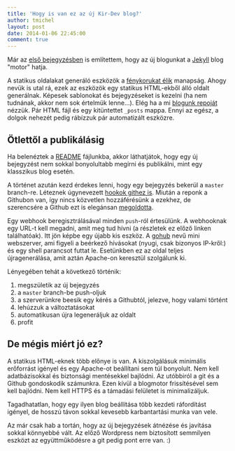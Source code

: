 ```yaml
---
title: 'Hogy is van ez az új Kir-Dev blog?'
author: tmichel
layout: post
date: 2014-01-06 22:45:00
comment: true
---
```


Már az [első bejegyzésben](/post/2013-12-23-megujulunk) is említettem, hogy az új blogunkat a [Jekyll](http://jekyllrb.com/) blog "motor" hatja.

A statikus oldalakat generáló eszközök a [fénykorukat élik](http://staticsitegenerators.net/) manapság. Ahogy nevük is utal rá, ezek az eszközök egy statikus HTML-ekből álló oldalt generálnak. Képesek sablonokat és bejegyzéseket is kezelni (ha nem tudnának, akkor nem sok értelmük lenne...). Elég ha a mi [blogunk repoját](https://github.com/kir-dev/kir-dev.sch.bme.hu) nézzük. Pár HTML fájl és egy kitüntettet `_posts` mappa. Ennyi az egész, a dolgok nehezét pedig rábízzuk pár automatizált eszközre.

## Ötlettől a publikálásig

Ha belenéztek a [README](https://github.com/kir-dev/kir-dev.sch.bme.hu/blob/master/README.md) fájlunkba, akkor láthatjátok, hogy egy új bejegyzést nem sokkal bonyolultabb megírni és publikálni, mint egy klasszikus blog esetén.

A történet azután kezd érdekes lenni, hogy egy bejegyzés bekerül a `master` branch-re. Léteznek úgynevezett [hookok githez is](http://git-scm.com/book/en/Customizing-Git-Git-Hooks). Miután a reponk a Githubon van, így nincs közvetlen hozzáférésünk a ezekhez, de szerencsére a Github ezt is elegánsan [megoldotta](https://help.github.com/articles/post-receive-hooks).

Egy webhook beregisztrálásával minden `push`-ról értesülünk. A webhooknak egy URL-t kell megadni, amit meg tud hívni (a részletek ez előző linken találhatóak). Itt jön képbe egy újabb kis eszköz. A [gohub](https://github.com/adeven/gohub) nevű mini webszerver, ami figyeli a beérkező hívásokat (nyugi, csak bizonyos IP-kről:) és egy shell parancsot futtat le. Esetünkben ez az oldal teljes újragenerálása, amit aztán Apache-on keresztül szolgálunk ki.

Lényegében tehát a következő történik:

1. megszületik az új bejegyzés
2. a `master` branch-be push-oljuk
3. a szerverünkre beesik egy kérés a Githubtól, jelezve, hogy valami történt
4. lehúzzuk a változtatásokat
5. automatikusan újra legeneráljuk az oldalt
6. profit

## De mégis miért jó ez?

A statikus HTML-eknek több előnye is van. A kiszolgálásuk minimális erőforrást igényel és egy Apache-ot beállítani sem túl bonyolult. Nem kell adatbázisokkal és biztonsági mentésekkel bajlódni. Az utóbbiról a git és a Github gondoskodik számunkra. Ezen kívül a blogmotor frissítésével sem kell bajlódni. Nem kell HTTPS és a támadási felületet is minimalizáljuk.

Tagadhatatlan, hogy egy ilyen blog beállítása több kezdeti ráfordítást igényel, de hosszú távon sokkal kevesebb karbantartási munka van vele.

Az már csak hab a tortán, hogy az új bejegyzések átnézése és javítása sokkal könnyebbé vált. Az előző Wordpress nem biztosított semmilyen eszközt az együttműködésre a git pedig pont erre van. :)

